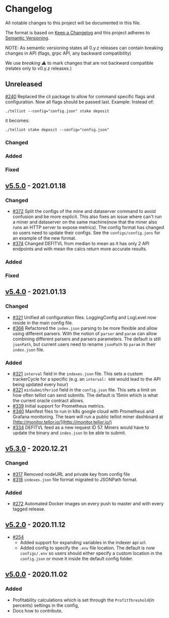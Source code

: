 # Changelog

All notable changes to this project will be documented in this file.

The format is based on [Keep a Changelog](http://keepachangelog.com/en/1.0.0/) and this project adheres to [Semantic Versioning](http://semver.org/spec/v2.0.0.html).

NOTE: As semantic versioning states all 0.y.z releases can contain breaking changes in API \(flags, grpc API, any backward compatibility\)

We use _breaking :warning:_ to mark changes that are not backward compatible \(relates only to v0.y.z releases.\)

## Unreleased

[\#240](https://github.com/tellor-io/telliot/issues/240) Replaced the cli package to allow for command specific flags and configuration. Now all flags should be passed last. Example:
Instead of:

`./telliot --config="config.json" stake deposit`

it becomes:

`./telliot stake deposit --config="config.json"`

### Changed

### Added

### Fixed

## [v5.5.0](https://github.com/tellor-io/telliot/releases/tag/v5.5.0) - 2021.01.18

### Changed

- [\#372](https://github.com/tellor-io/telliot/pull/372) Split the configs of the mine and dataserver command to avoid confusion and be more explicit. This also fixes an issue where can't run a miner and dataserver on the same machine(now that the miner also runs an HTTP server to expose metrics). The config format has changed so users need to update their configs. See the `configs/config.jons` for an example of the new format.
- [\#374](https://github.com/tellor-io/telliot/pull/374) Changed DEFITVL from median to mean as it has only 2 API endpoints and with mean the calcs return more accurate results.

### Added

### Fixed

## [v5.4.0](https://github.com/tellor-io/telliot/releases/tag/v5.4.0) - 2021.01.13

### Changed

- [\#321](https://github.com/tellor-io/telliot/pull/321) Unified all configuration files. LoggingConfig and LogLevel now reside in the main config file.
- [\#366](https://github.com/tellor-io/telliot/pull/366) Refactored the `index.json` parsing to be more flexible and allow using different parsers. With the notion of `parser` and `param` can allow combining different parsers and parsers parameters. The default is still `jsonPath`, but current users need to rename `jsonPath` to `param` in their `index.json` file.

### Added

- [\#321](https://github.com/tellor-io/telliot/pull/363) `interval` field in the `indexes.json` file. This sets a custom trackerCycle for a specific \(e.g. an `interval: 600` would lead to the API being updated every hour\)
- [\#321](https://github.com/tellor-io/telliot/pull/363) `minSubmitPeriod` field in the `config.json` file. This sets a limit on how often telliot can send submits. The default is 15min which is what the current oracle contract allows.
- [\#339](https://github.com/tellor-io/telliot/pull/339) Initial support for Prometheus metrics.
- [\#340](https://github.com/tellor-io/telliot/pull/340) Manifest files to run in k8s google cloud with Prometheus and Grafana monitoring. The team will run a public telliot miner dashboard at [http://monitor.tellor.io/](http://monitor.tellor.io/)
- [\#334](https://github.com/tellor-io/telliot/pull/334) DEFITVL feed as a new request ID 57. Miners would have to update the binary and `index.json` to be able to submit.

## [v5.3.0](https://github.com/tellor-io/telliot/releases/tag/v5.3.0) - 2020.12.21

### Changed

- [\#317](https://github.com/tellor-io/telliot/pull/317) Removed nodeURL and private key from config file
- [\#318](https://github.com/tellor-io/telliot/pull/318) `indexes.json` file format migrated to JSONPath format.

### Added

- [\#272](https://github.com/tellor-io/telliot/pull/272) Automated Docker images on every push to master and with every tagged release.

## [v5.2.0](https://github.com/tellor-io/telliot/releases/tag/v5.2.0) - 2020.11.12

- [\#254](https://github.com/tellor-io/telliot/pull/254)
  - Added support for expanding variables in the indexer api url.
  - Added config to specify the `.env` file location. The default is now `configs/.env` so users should either specify a custom location in the `config.json` or move it inside the default config folder.

## [v5.0.0](https://github.com/tellor-io/telliot/releases/tag/v5.0.0) - 2020.11.02

### Added

- Profitability calculations which is set through the `ProfitThreshold`\(in percents\) settings in the config,
- Docs how to contribute.
